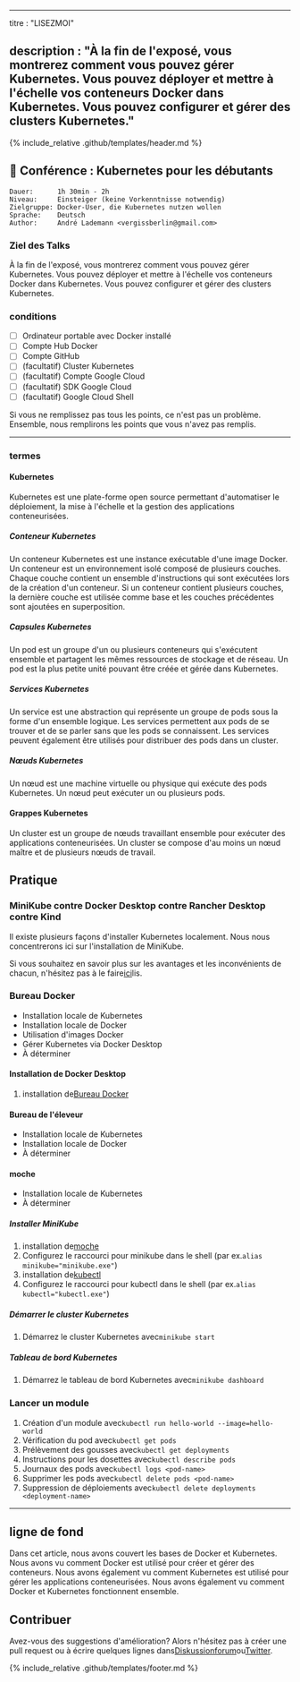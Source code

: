 * * *

titre : "LISEZMOI"

## description : "À la fin de l'exposé, vous montrerez comment vous pouvez gérer Kubernetes. Vous pouvez déployer et mettre à l'échelle vos conteneurs Docker dans Kubernetes. Vous pouvez configurer et gérer des clusters Kubernetes."

{% include_relative .github/templates/header.md %}

## 💬 Conférence : Kubernetes pour les débutants

```text
Dauer:      1h 30min - 2h
Niveau:     Einsteiger (keine Vorkenntnisse notwendig)
Zielgruppe: Docker-User, die Kubernetes nutzen wollen
Sprache:    Deutsch
Author:     André Lademann <vergissberlin@gmail.com>
```

### Ziel des Talks

À la fin de l'exposé, vous montrerez comment vous pouvez gérer Kubernetes. Vous pouvez déployer et mettre à l'échelle vos conteneurs Docker dans Kubernetes. Vous pouvez configurer et gérer des clusters Kubernetes.

### conditions

-   [ ] Ordinateur portable avec Docker installé
-   [ ] Compte Hub Docker
-   [ ] Compte GitHub
-   [ ] (facultatif) Cluster Kubernetes
-   [ ] (facultatif) Compte Google Cloud
-   [ ] (facultatif) SDK Google Cloud
-   [ ] (facultatif) Google Cloud Shell

Si vous ne remplissez pas tous les points, ce n'est pas un problème. Ensemble, nous remplirons les points que vous n'avez pas remplis.

* * *

### termes

#### Kubernetes

Kubernetes est une plate-forme open source permettant d'automatiser le déploiement, la mise à l'échelle et la gestion des applications conteneurisées.

##### Conteneur Kubernetes

Un conteneur Kubernetes est une instance exécutable d'une image Docker. Un conteneur est un environnement isolé composé de plusieurs couches. Chaque couche contient un ensemble d'instructions qui sont exécutées lors de la création d'un conteneur. Si un conteneur contient plusieurs couches, la dernière couche est utilisée comme base et les couches précédentes sont ajoutées en superposition.

##### Capsules Kubernetes

Un pod est un groupe d'un ou plusieurs conteneurs qui s'exécutent ensemble et partagent les mêmes ressources de stockage et de réseau. Un pod est la plus petite unité pouvant être créée et gérée dans Kubernetes.

##### Services Kubernetes

Un service est une abstraction qui représente un groupe de pods sous la forme d'un ensemble logique. Les services permettent aux pods de se trouver et de se parler sans que les pods se connaissent. Les services peuvent également être utilisés pour distribuer des pods dans un cluster.

##### Nœuds Kubernetes

Un nœud est une machine virtuelle ou physique qui exécute des pods Kubernetes. Un nœud peut exécuter un ou plusieurs pods.

#### Grappes Kubernetes

Un cluster est un groupe de nœuds travaillant ensemble pour exécuter des applications conteneurisées. Un cluster se compose d'au moins un nœud maître et de plusieurs nœuds de travail.

## Pratique

### MiniKube contre Docker Desktop contre Rancher Desktop contre Kind

Il existe plusieurs façons d'installer Kubernetes localement. Nous nous concentrerons ici sur l'installation de MiniKube.

Si vous souhaitez en savoir plus sur les avantages et les inconvénients de chacun, n'hésitez pas à le faire[ici](https://itnext.io/goodbye-docker-desktop-hello-minikube-3649f2a1c469)lis.

### Bureau Docker

-   Installation locale de Kubernetes
-   Installation locale de Docker
-   Utilisation d'images Docker
-   Gérer Kubernetes via Docker Desktop
-   À déterminer

#### Installation de Docker Desktop

1.  installation de[Bureau Docker](https://www.docker.com/products/docker-desktop)

#### Bureau de l'éleveur

-   Installation locale de Kubernetes
-   Installation locale de Docker
-   À déterminer

#### moche

-   Installation locale de Kubernetes
-   À déterminer

##### Installer MiniKube

1.  installation de[moche](https://minikube.sigs.k8s.io/docs/start/)
2.  Configurez le raccourci pour minikube dans le shell (par ex.`alias minikube="minikube.exe"`)
3.  installation de[kubectl](https://kubernetes.io/docs/tasks/tools/install-kubectl/)
4.  Configurez le raccourci pour kubectl dans le shell (par ex.`alias kubectl="kubectl.exe"`)

##### Démarrer le cluster Kubernetes

1.  Démarrez le cluster Kubernetes avec`minikube start`

##### Tableau de bord Kubernetes

1.  Démarrez le tableau de bord Kubernetes avec`minikube dashboard`

### Lancer un module

1.  Création d'un module avec`kubectl run hello-world --image=hello-world`
2.  Vérification du pod avec`kubectl get pods`
3.  Prélèvement des gousses avec`kubectl get deployments`
4.  Instructions pour les dosettes avec`kubectl describe pods`
5.  Journaux des pods avec`kubectl logs <pod-name>`
6.  Supprimer les pods avec`kubectl delete pods <pod-name>`
7.  Suppression de déploiements avec`kubectl delete deployments <deployment-name>`

* * *

## ligne de fond

Dans cet article, nous avons couvert les bases de Docker et Kubernetes. Nous avons vu comment Docker est utilisé pour créer et gérer des conteneurs. Nous avons également vu comment Kubernetes est utilisé pour gérer les applications conteneurisées. Nous avons également vu comment Docker et Kubernetes fonctionnent ensemble.

## Contribuer

Avez-vous des suggestions d'amélioration? Alors n'hésitez pas à créer une pull request ou à écrire quelques lignes dans[Diskussionforum](https://github.com/vergissberlin/talk-docker/discussions)ou[Twitter](https://twitter.com/vergissberlin).

{% include_relative .github/templates/footer.md %}
